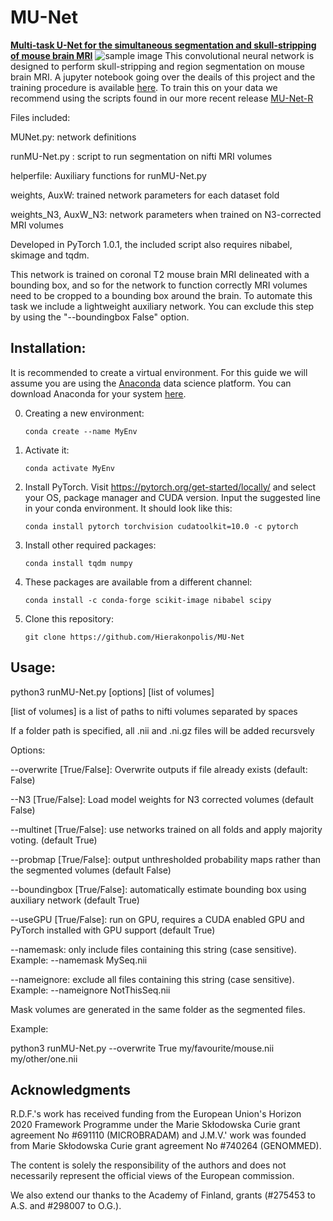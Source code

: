 # MU-Net
**[Multi-task U-Net for the simultaneous segmentation and skull-stripping of mouse brain MRI](https://www.biorxiv.org/content/10.1101/2020.02.25.964015v1)**
![sample image](sample.png)
This convolutional neural network is designed to perform skull-stripping and region segmentation on mouse brain MRI. A jupyter notebook going over the deails of this project and the training procedure is available [here](https://github.com/Hierakonpolis/NN4Kubiac). To train this on your data we recommend using the scripts found in our more recent release [MU-Net-R](https://github.com/Hierakonpolis/MU-Net-R)

Files included:

MUNet.py: network definitions

runMU-Net.py : script to run segmentation on nifti MRI volumes

helperfile: Auxiliary functions for runMU-Net.py

weights, AuxW: trained network parameters for each dataset fold

weights_N3, AuxW_N3: network parameters when trained on N3-corrected MRI volumes

Developed in PyTorch 1.0.1, the included script also requires nibabel, skimage and tqdm. 

This network is trained on coronal T2 mouse brain MRI delineated with a bounding box, and so for the network to function correctly MRI volumes need to be cropped to a bounding box around the brain. To automate this task we include a lightweight auxiliary network. You can exclude this step by using the "--boundingbox False" option.
## Installation:
It is recommended to create a virtual environment. For this guide we will assume you are using the [Anaconda](https://www.anaconda.com/) data science platform. You can download Anaconda for your system [here](https://www.anaconda.com/distribution/).

0. Creating a new environment: 

    `conda create --name MyEnv`
    
1. Activate it: 

    `conda activate MyEnv`

2. Install PyTorch. Visit https://pytorch.org/get-started/locally/ and select your OS, package manager and CUDA version. Input the suggested line in your conda environment. It should look like this: 

    `conda install pytorch torchvision cudatoolkit=10.0 -c pytorch`

3. Install other required packages: 

    `conda install tqdm numpy`

4. These packages are available from a different channel: 

    `conda install -c conda-forge scikit-image nibabel scipy`

5. Clone this repository: 

    `git clone https://github.com/Hierakonpolis/MU-Net`

## Usage:
python3 runMU-Net.py [options] [list of volumes]

[list of volumes] is a list of paths to nifti volumes separated by spaces

If a folder path is specified, all .nii and .ni.gz files will be added recursvely

Options:

--overwrite [True/False]: Overwrite outputs if file already exists (default: False)
    
--N3 [True/False]: Load model weights for N3 corrected volumes (default False)
    
--multinet [True/False]: use networks trained on all folds and apply majority voting. (default True)

--probmap [True/False]: output unthresholded probability maps rather than the segmented volumes (default False)

--boundingbox [True/False]: automatically estimate bounding box using auxiliary network (default True)

--useGPU [True/False]: run on GPU, requires a CUDA enabled GPU and PyTorch installed with GPU support (default True)

--namemask: only include files containing this string (case sensitive). Example: --namemask MySeq.nii

--nameignore: exclude all files containing this string (case sensitive). Example: --nameignore NotThisSeq.nii

Mask volumes are generated in the same folder as the segmented files.

Example: 

python3 runMU-Net.py --overwrite True my/favourite/mouse.nii my/other/one.nii

## Acknowledgments

R.D.F.'s work has received funding from the European Union's Horizon 2020 Framework Programme under the Marie Skłodowska Curie grant agreement No #691110 (MICROBRADAM) and J.M.V.' work was founded from Marie Skłodowska Curie grant agreement No #740264 (GENOMMED). 

The content is solely the responsibility of the authors and does not necessarily represent the official views of the European commission.

We also extend our thanks to the Academy of Finland, grants (#275453 to A.S. and #298007 to O.G.).

